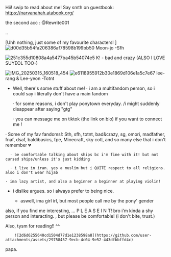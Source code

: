 Hii! swip to read about me! 
 Say smth on guestbook: https://narvanahah.atabook.org/

the second acc : @Rewrite001

..

[Uhh nothing, just some of my favourite characters! ]
![d00d35b54fa206386af78598b199bb50](https://github.com/user-attachments/assets/12bb8d5e-3f49-45b8-947c-a9b83c06ce16)
Moon-jo -Sfh

![251c355d10808a4a5477ba45b54074e5](https://github.com/user-attachments/assets/90618ac3-2a00-4fef-8a11-a587207efe65)
K! - bad and crazy (ALSO I LOVE SUYEOL TOO-)

![IMG_20250315_160518_454](https://github.com/user-attachments/assets/f86c3408-0ef5-44af-a9c9-a03028b63f50)
![e6118955912b30e1869d106e1a5c7e67](https://github.com/user-attachments/assets/10160b26-3d7d-464e-b071-e32405bd7093)
lee-rang & Lee-yeon  -Totnt

  * Well, there's some stuff about me!
    · i am a multifandom person, so i could say i literally don't have a main fandom
    
     · for some reasons, i don't play ponytown everyday. /i might suddenly disappear after saying "gtg"
    
    · you can message me on tiktok (the link on bio) if you want to connect me !
    
  · Some of my fav fandoms!: Sth, sfh, totnt, bad&crazy, sg, omori, madfather, fnaf, dsaf, baldibasics, fpe,
      Minecraft, sky cotl, and so many else that i don't remember 💔

      · be comfortable talking about ships bc i'm fine with it! but not cursed ships/unless it's just kidding 

      · i live in iran. yes a muslim but i QUITE respect to all religions. also i don't wear hijab

    · ima lazy artist, and also a beginner a beginner at playing violin!
- i dislike argues. so i always prefer to being nice.

  - aswell, ima girl irl, but most people call me by the pony' gender

 also, if you find me interesting, ... P L E A S E  I N T! bro i'm kinda a shy person and interacting.
   , but please be comfortable! (i don't bite, trust.)

 Also, tysm for reading!! ^^

        ![2d6d6255640cd1504d77d1e1238598a8](https://github.com/user-attachments/assets/29758457-9ecb-4c04-9e52-443dfbbffd4c)
   papa.
